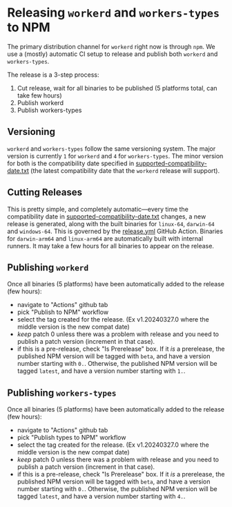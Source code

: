 # Releasing `workerd` and `workers-types` to NPM

The primary distribution channel for `workerd` right now is through `npm`. We use a (mostly) automatic CI setup to release and publish both `workerd` and `workers-types`.

The release is a 3-step process:
1. Cut release, wait for all binaries to be published (5 platforms total, can take few hours)
2. Publish workerd
3. Publish workers-types

## Versioning

`workerd` and `workers-types` follow the same versioning system. The major version is currently `1` for `workerd` and `4` for `workers-types`. The minor version for both is the compatibility date specified in [supported-compatibility-date.txt](src/workerd/io/supported-compatibility-date.txt) (the latest compatibility date that the `workerd` release will support).

## Cutting Releases

This is pretty simple, and completely automatic—every time the compatibility date in [supported-compatibility-date.txt](src/workerd/io/supported-compatibility-date.txt) changes, a new release is generated, along with the built binaries for `linux-64`, `darwin-64` and `windows-64`. This is governed by the [release.yml](.github/workflows/release.yml) GitHub Action. Binaries for `darwin-arm64` and `linux-arm64` are automatically built with internal runners. It may take a few hours for all binaries to appear on the release.

## Publishing `workerd`

Once all binaries (5 platforms) have been automatically added to the release (few hours):

- navigate to "Actions" github tab
- pick "Publish to NPM" workflow
- select the tag created for the release. (Ex v1.20240327.0 where the middle version is the new compat date)
- *keep* patch 0 unless there was a problem with release and you need to publish a patch version (increment in that case).
- if this is a pre-release, check "Is Prerelease" box. If it _is_ a prerelease, the published NPM version will be tagged with `beta`, and have a version number starting with `0.`. Otherwise, the published NPM version will be tagged `latest`, and have a version number starting with `1.`.

## Publishing `workers-types`

Once all binaries (5 platforms) have been automatically added to the release (few hours):

- navigate to "Actions" github tab
- pick "Publish types to NPM" workflow
- select the tag created for the release. (Ex v1.20240327.0 where the middle version is the new compat date)
- *keep* patch 0 unless there was a problem with release and you need to publish a patch version (increment in that case).
- if this is a pre-release, check "Is Prerelease" box. If it _is_ a prerelease, the published NPM version will be tagged with `beta`, and have a version number starting with `0.`.  Otherwise, the published NPM version will be tagged `latest`, and have a version number starting with `4.`.
